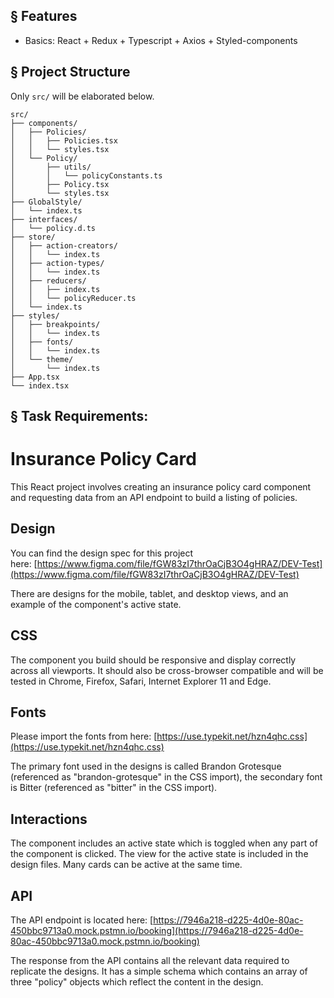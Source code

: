 ## § Features

-   Basics: React + Redux + Typescript + Axios + Styled-components

## § Project Structure

Only `src/` will be elaborated below.

```
src/
├── components/
│   ├── Policies/
│   │   ├── Policies.tsx
│   │   └── styles.tsx
│   └── Policy/
│   	├── utils/
│       │   └── policyConstants.ts
│   	├── Policy.tsx
│   	└── styles.tsx
├── GlobalStyle/
│   └── index.ts
├── interfaces/
│   └── policy.d.ts
├── store/
│   ├── action-creators/
│   │   └── index.ts
│   ├── action-types/
│   │   └── index.ts
│   ├── reducers/
│   │   ├── index.ts
│   │   └── policyReducer.ts
│   └── index.ts
├── styles/
│   ├── breakpoints/
│   │   └── index.ts
│   ├── fonts/
│   │   └── index.ts
│   └── theme/
│   	└── index.ts
├── App.tsx
└── index.tsx
```

## § Task Requirements:

# Insurance Policy Card

This React project involves creating an insurance policy card component and requesting data from an API endpoint to build a listing of policies.

## Design

You can find the design spec for this project here: [https://www.figma.com/file/fGW83zI7thrOaCjB3O4gHRAZ/DEV-Test](https://www.figma.com/file/fGW83zI7thrOaCjB3O4gHRAZ/DEV-Test)

There are designs for the mobile, tablet, and desktop views, and an example of the component's active state.

## CSS

The component you build should be responsive and display correctly across all viewports. It should also be cross-browser compatible and will be tested in Chrome, Firefox, Safari, Internet Explorer 11 and Edge.

## Fonts

Please import the fonts from here: [https://use.typekit.net/hzn4qhc.css](https://use.typekit.net/hzn4qhc.css)

The primary font used in the designs is called Brandon Grotesque (referenced as "brandon-grotesque" in the CSS import), the secondary font is Bitter (referenced as "bitter" in the CSS import).

## Interactions

The component includes an active state which is toggled when any part of the component is clicked. The view for the active state is included in the design files. Many cards can be active at the same time.

## API

The API endpoint is located here: [https://7946a218-d225-4d0e-80ac-450bbc9713a0.mock.pstmn.io/booking](https://7946a218-d225-4d0e-80ac-450bbc9713a0.mock.pstmn.io/booking)

The response from the API contains all the relevant data required to replicate the designs. It has a simple schema which contains an array of three "policy" objects which reflect the content in the design.
